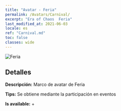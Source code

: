 ```yaml
---
title: "Avatar - Feria"
permalink: /Avatars/Carnival/
excerpt: "Era of Chaos  Feria"
last_modified_at: 2021-06-03
locale: es
ref: "Carnival.md"
toc: false
classes: wide
---
```

 ![Feria](/images/a/avatarFrame_95.png)

## Detalles

 **Descripción:** Marco de avatar de Feria 

 **Tips:** Se obtiene mediante la participación en eventos 

 **Is available:**  + 

